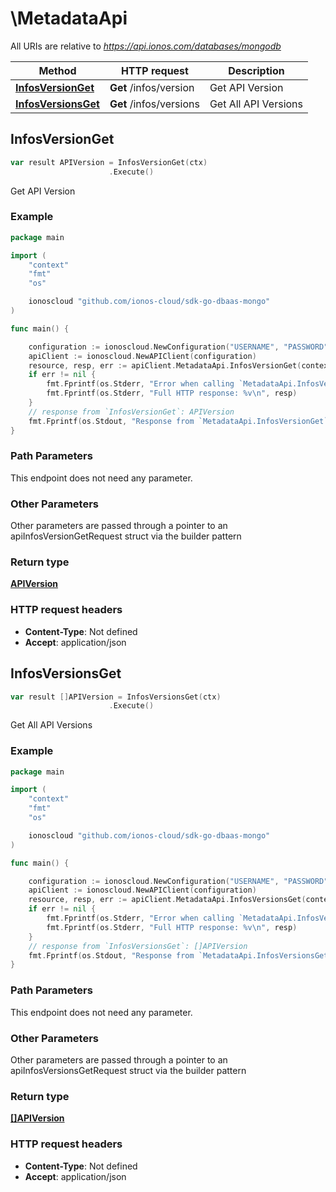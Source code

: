 # \MetadataApi

All URIs are relative to *https://api.ionos.com/databases/mongodb*

|Method | HTTP request | Description|
|------------- | ------------- | -------------|
|[**InfosVersionGet**](MetadataApi.md#InfosVersionGet) | **Get** /infos/version | Get API Version|
|[**InfosVersionsGet**](MetadataApi.md#InfosVersionsGet) | **Get** /infos/versions | Get All API Versions|



## InfosVersionGet

```go
var result APIVersion = InfosVersionGet(ctx)
                      .Execute()
```

Get API Version



### Example

```go
package main

import (
    "context"
    "fmt"
    "os"

    ionoscloud "github.com/ionos-cloud/sdk-go-dbaas-mongo"
)

func main() {

    configuration := ionoscloud.NewConfiguration("USERNAME", "PASSWORD", "TOKEN", "HOST_URL")
    apiClient := ionoscloud.NewAPIClient(configuration)
    resource, resp, err := apiClient.MetadataApi.InfosVersionGet(context.Background()).Execute()
    if err != nil {
        fmt.Fprintf(os.Stderr, "Error when calling `MetadataApi.InfosVersionGet``: %v\n", err)
        fmt.Fprintf(os.Stderr, "Full HTTP response: %v\n", resp)
    }
    // response from `InfosVersionGet`: APIVersion
    fmt.Fprintf(os.Stdout, "Response from `MetadataApi.InfosVersionGet`: %v\n", resource)
}
```

### Path Parameters

This endpoint does not need any parameter.

### Other Parameters

Other parameters are passed through a pointer to an apiInfosVersionGetRequest struct via the builder pattern


### Return type

[**APIVersion**](../models/APIVersion.md)

### HTTP request headers

- **Content-Type**: Not defined
- **Accept**: application/json



## InfosVersionsGet

```go
var result []APIVersion = InfosVersionsGet(ctx)
                      .Execute()
```

Get All API Versions



### Example

```go
package main

import (
    "context"
    "fmt"
    "os"

    ionoscloud "github.com/ionos-cloud/sdk-go-dbaas-mongo"
)

func main() {

    configuration := ionoscloud.NewConfiguration("USERNAME", "PASSWORD", "TOKEN", "HOST_URL")
    apiClient := ionoscloud.NewAPIClient(configuration)
    resource, resp, err := apiClient.MetadataApi.InfosVersionsGet(context.Background()).Execute()
    if err != nil {
        fmt.Fprintf(os.Stderr, "Error when calling `MetadataApi.InfosVersionsGet``: %v\n", err)
        fmt.Fprintf(os.Stderr, "Full HTTP response: %v\n", resp)
    }
    // response from `InfosVersionsGet`: []APIVersion
    fmt.Fprintf(os.Stdout, "Response from `MetadataApi.InfosVersionsGet`: %v\n", resource)
}
```

### Path Parameters

This endpoint does not need any parameter.

### Other Parameters

Other parameters are passed through a pointer to an apiInfosVersionsGetRequest struct via the builder pattern


### Return type

[**[]APIVersion**](../models/APIVersion.md)

### HTTP request headers

- **Content-Type**: Not defined
- **Accept**: application/json


